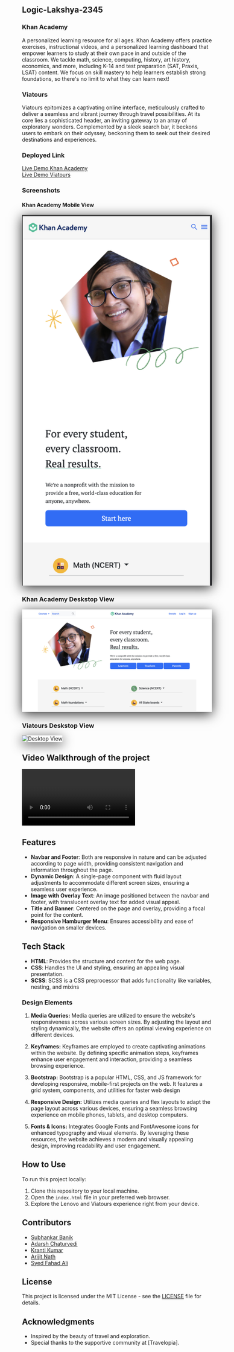 ## Logic-Lakshya-2345

### Khan Academy

A personalized learning resource for all ages.
Khan Academy offers practice exercises, instructional videos, and a personalized learning dashboard that empower learners to study at their own pace in and outside of the classroom. We tackle math, science, computing, history, art history, economics, and more, including K-14 and test preparation (SAT, Praxis, LSAT) content. We focus on skill mastery to help learners establish strong foundations, so there's no limit to what they can learn next!

### Viatours

Viatours epitomizes a captivating online interface, meticulously crafted to deliver a seamless and vibrant journey through travel possibilities. At its core lies a sophisticated header, an inviting gateway to an array of exploratory wonders. Complemented by a sleek search bar, it beckons users to embark on their odyssey, beckoning them to seek out their desired destinations and experiences.

### Deployed Link

[Live Demo Khan Academy](https://khan-academy-clone-b34.netlify.app/)<br>
[Live Demo Viatours](https://project-learn-wise-figma-lakshya.netlify.app/)

### Screenshots

#### Khan Academy Mobile View

<img src="./mobileview.png" alt="Mobile View" style="box-shadow: 0px 6px 30px rgba(0, 0, 0, 0.8);">

### Khan Academy Deskstop View

<img src="./part1.png" alt="Desktop View" style="box-shadow: 0px 6px 30px rgba(0, 0, 0, 0.8);">

### Viatours Deskstop View

<img src="./Screenshot 2024-04-04 at 12.27.21 PM.png" alt="Desktop View" style="box-shadow: 0px 6px 30px rgba(0, 0, 0, 0.8);">

## Video Walkthrough of the project

<video src="https://www.youtube.com/watch?v=7znFi13ii1I">Group video</video>

## Features

- **Navbar and Footer**: Both are responsive in nature and can be adjusted according to page width, providing consistent navigation and information throughout the page.
- **Dynamic Design**: A single-page component with fluid layout adjustments to accommodate different screen sizes, ensuring a seamless user experience.
- **Image with Overlay Text**: An image positioned between the navbar and footer, with translucent overlay text for added visual appeal.
- **Title and Banner**: Centered on the page and overlay, providing a focal point for the content.
- **Responsive Hamburger Menu**: Ensures accessibility and ease of navigation on smaller devices.

## Tech Stack

- **HTML**: Provides the structure and content for the web page.
- **CSS**: Handles the UI and styling, ensuring an appealing visual presentation.
- **SCSS**: SCSS is a CSS preprocessor that adds functionality like variables, nesting, and mixins

### Design Elements

1. **Media Queries:**
   Media queries are utilized to ensure the website's responsiveness across various screen sizes. By adjusting the layout and styling dynamically, the website offers an optimal viewing experience on different devices.

2. **Keyframes:**
   Keyframes are employed to create captivating animations within the website. By defining specific animation steps, keyframes enhance user engagement and interaction, providing a seamless browsing experience.

3. **Bootstrap:**
   Bootstrap is a popular HTML, CSS, and JS framework for developing responsive, mobile-first projects on the web. It features a grid system, components, and utilities for faster web design

4. **Responsive Design:**
   Utilizes media queries and flex layouts to adapt the page layout across various devices, ensuring a seamless browsing experience on mobile phones, tablets, and desktop computers.

5. **Fonts & Icons:**
   Integrates Google Fonts and FontAwesome icons for enhanced typography and visual elements. By leveraging these resources, the website achieves a modern and visually appealing design, improving readability and user engagement.

## How to Use

To run this project locally:

1. Clone this repository to your local machine.
2. Open the `index.html` file in your preferred web browser.
3. Explore the Lenovo and Viatours experience right from your device.

## Contributors

- [Subhankar Banik](https://github.com/subhankarbanik)
- [Adarsh Chaturvedi](https://github.com/Adarsh-ch)
- [Kranti Kumar](https://github.com/Kranti00)
- [Arijit Nath](https://github.com/Arijit9t7)
- [Syed Fahad Ali ](https://github.com/SFahadAli)

## License

This project is licensed under the MIT License - see the [LICENSE](LICENSE) file for details.

## Acknowledgments

- Inspired by the beauty of travel and exploration.
- Special thanks to the supportive community at [Travelopia].
